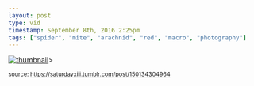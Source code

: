```yaml
---
layout: post
type: vid
timestamp: September 8th, 2016 2:25pm
tags: ["spider", "mite", "arachnid", "red", "macro", "photography"]
---
```

[![thumbnail](http://i3.ytimg.com/vi/6-nTPKJZxsQ/hqdefault.jpg)](https://www.youtube.com/watch?v=6-nTPKJZxsQ)>
  
<small>source: https://saturdayxiii.tumblr.com/post/150134304964</small>